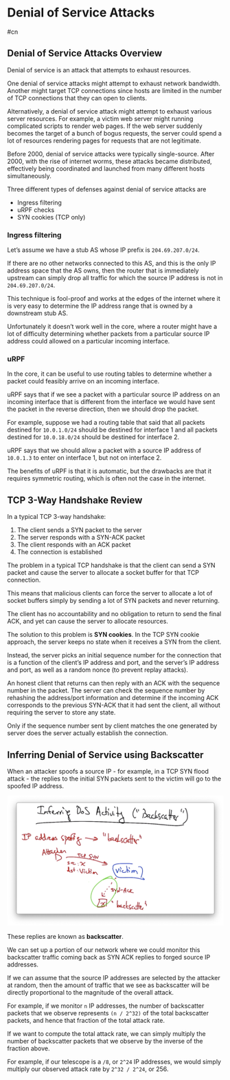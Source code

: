 # Denial of Service Attacks
#cn

## Denial of Service Attacks Overview
Denial of service is an attack that attempts to exhaust resources. 

One denial of service attacks might attempt to exhaust network bandwidth. Another might target TCP connections since hosts are limited in the number of TCP connections that they can open to clients.

Alternatively, a denial of service attack might attempt to exhaust various server resources. For example, a victim web server might running complicated scripts to render web pages. If the web server suddenly becomes the target of a bunch of bogus requests, the server could spend a lot of resources rendering pages for requests that are not legitimate.

Before 2000, denial of service attacks were typically single-source. After 2000, with the rise of internet worms, these attacks became distributed, effectively being coordinated and launched from many different hosts simultaneously.

Three different types of defenses against denial of service attacks are
- Ingress filtering
- uRPF checks
- SYN cookies (TCP only)

### Ingress filtering
Let’s assume we have a stub AS whose IP prefix is `204.69.207.0/24`. 

If there are no other networks connected to this AS, and this is the only IP address space that the AS owns, then the router that is immediately upstream can simply drop all traffic for which the source IP address is not in `204.69.207.0/24`.

This technique is fool-proof and works at the edges of the internet where it is very easy to determine the IP address range that is owned by a downstream stub AS. 

Unfortunately it doesn’t work well in the core, where a router might have a lot of difficulty determining whether packets from a particular source IP address could allowed on a particular incoming interface.

### uRPF
In the core, it can be useful to use routing tables to determine whether a packet could feasibly arrive on an incoming interface.

uRPF says that if we see a packet with a particular source IP address on an incoming interface that is different from the interface we would have sent the packet in the reverse direction, then we should drop the packet.

For example, suppose we had a routing table that said that all packets destined for `10.0.1.0/24` should be destined for interface 1 and all packets destined for `10.0.18.0/24` should be destined for interface 2.

uRPF says that we should allow a packet with a source IP address of `10.0.1.3` to enter on interface 1, but not on interface 2.

The benefits of uRPF is that it is automatic, but the drawbacks are that it requires symmetric routing, which is often not the case in the internet.

## TCP 3-Way Handshake Review
In a typical TCP 3-way handshake:
1. The client sends a SYN packet to the server
2. The server responds with a SYN-ACK packet
3. The client responds with an ACK packet
4. The connection is established

The problem in a typical TCP handshake is that the client can send a SYN packet and cause the server to allocate a socket buffer for that TCP connection. 

This means that malicious clients can force the server to allocate a lot of socket buffers simply by sending a lot of SYN packets and never returning.

The client has no accountability and no obligation to return to send the final ACK, and yet can cause the server to allocate resources. 

The solution to this problem is **SYN cookies**. In the TCP SYN cookie approach, the server keeps no state when it receives a SYN from the client. 

Instead, the server picks an initial sequence number for the connection that is a function of the client’s IP address and port, and the server’s IP address and port, as well as a random nonce (to prevent replay attacks).

An honest client that returns can then reply with an ACK with the sequence number in the packet. The server can check the sequence number by rehashing the address/port information and determine if the incoming ACK corresponds to the previous SYN-ACK that it had sent the client, all without requiring the server to store any state.

Only if the sequence number sent by client matches the one generated by server does the server actually establish the connection.

## Inferring Denial of Service using Backscatter
When an attacker spoofs a source IP - for example, in a TCP SYN flood attack - the replies to the initial SYN packets sent to the victim will go to the spoofed IP address. 

![](../assets/DDD8B5E8-61AA-42E0-BBED-2EEAF38D5B50.png)

These replies are known as **backscatter**.

We can set up a portion of our network where we could monitor this backscatter traffic coming back as SYN ACK replies to forged source IP addresses.

If we can assume that the source IP addresses are selected by the attacker at random, then the amount of traffic that we see as backscatter will be directly proportional to the magnitude of the overall attack.

For example, if we monitor `n` IP addresses, the number of backscatter packets that we observe represents  `(n / 2^32)` of the total backscatter packets, and hence that fraction of the total attack rate. 

If we want to compute the total attack rate, we can simply multiply the number of backscatter packets that we observe by the inverse of the fraction above. 

For example, if our telescope is a `/8`, or `2^24` IP addresses, we would simply multiply our observed attack rate by `2^32 / 2^24`, or 256.